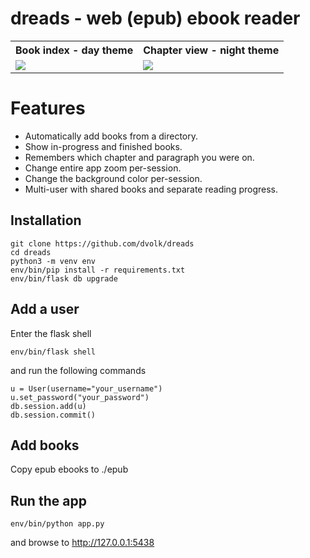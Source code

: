 # dreads - web (epub) ebook reader

<table>
<tr>
<th>Book index - day theme</th>
<th>Chapter view - night theme</th>
</tr>
<tr>
<td><img src="https://i.imgur.com/8AZpvDC.png"></td>
<td><img src="https://i.imgur.com/zTPNUaD.png"></td>
</tr>
</table>

# Features

* Automatically add books from a directory.
* Show in-progress and finished books.
* Remembers which chapter and paragraph you were on.
* Change entire app zoom per-session.
* Change the background color per-session.
* Multi-user with shared books and separate reading progress.

## Installation

    git clone https://github.com/dvolk/dreads
    cd dreads
    python3 -m venv env
    env/bin/pip install -r requirements.txt
    env/bin/flask db upgrade

## Add a user

Enter the flask shell

    env/bin/flask shell

and run the following commands

    u = User(username="your_username")
    u.set_password("your_password")
    db.session.add(u)
    db.session.commit()

## Add books

Copy epub ebooks to ./epub

## Run the app

    env/bin/python app.py

and browse to http://127.0.0.1:5438
